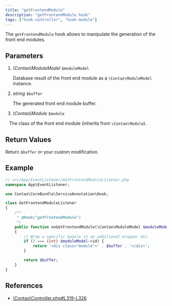 ```yaml
---
title: "getFrontendModule"
description: "getFrontendModule hook"
tags: ["hook-controller", "hook-module"]
---
```


The `getFrontendModule` hook allows to manipulate the generation of the front end
modules.


## Parameters

1. *\Contao\ModuleModel* `$moduleModel`

    Database result of the front end module as a `\Contao\ModuleModel` instance.

2. *string* `$buffer`

    The generated front end module buffer.
    
3. *\Contao\Module* `$module`

    The class of the front end module (inherits from `\Contao\Module`).


## Return Values

Return `$buffer` or your custom modification.


## Example

```php
// src/App/EventListener/GetFrontendModuleListener.php
namespace App\EventListener;

use Contao\CoreBundle\ServiceAnnotation\Hook;

class GetFrontendModuleListener
{
    /**
     * @Hook("getFrontendModule")
     */
    public function onGetFrontendModule(\Contao\ModuleModel $moduleModel, string $buffer, \Contao\Module $module): string
    {
        // Wrap a specific module in an additional wrapper div
        if (2 === (int) $moduleModel->id) {
            return '<div class="module">' . $buffer . '</div>';
        }

        return $buffer;
    }
}
```


## References

* [\Contao\Controller.php#L319-L326](https://github.com/contao/contao/blob/4.7.6/core-bundle/src/Resources/contao/library/Contao/Controller.php#L319-L326)

